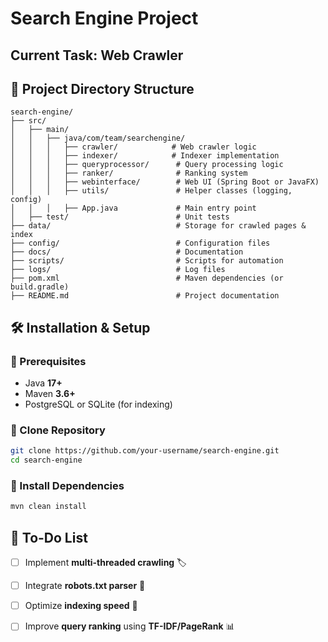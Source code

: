 #  Search Engine Project
## Current Task: Web Crawler
 
## 🏰 Project Directory Structure  

```
search-engine/
├── src/
│   ├── main/
│   │   ├── java/com/team/searchengine/
│   │   │   ├── crawler/            # Web crawler logic
│   │   │   ├── indexer/            # Indexer implementation
│   │   │   ├── queryprocessor/      # Query processing logic
│   │   │   ├── ranker/              # Ranking system
│   │   │   ├── webinterface/        # Web UI (Spring Boot or JavaFX)
│   │   │   ├── utils/               # Helper classes (logging, config)
│   │   │   ├── App.java             # Main entry point
│   ├── test/                        # Unit tests
├── data/                            # Storage for crawled pages & index
├── config/                          # Configuration files
├── docs/                            # Documentation
├── scripts/                         # Scripts for automation
├── logs/                            # Log files
├── pom.xml                          # Maven dependencies (or build.gradle)
├── README.md                        # Project documentation
```

## 🛠 Installation & Setup  
### **🔹 Prerequisites**  
- Java **17+**  
- Maven **3.6+**  
- PostgreSQL or SQLite (for indexing)  

### **🔹 Clone Repository**  
```sh
git clone https://github.com/your-username/search-engine.git  
cd search-engine
```

### **🔹 Install Dependencies**  
```sh
mvn clean install
```



## 📅 To-Do List  
- [ ] Implement **multi-threaded crawling** 🏷  
- [ ] Integrate **robots.txt parser** 🔎  
- [ ] Optimize **indexing speed** 📂  
- [ ] Improve **query ranking** using **TF-IDF/PageRank** 📊  


